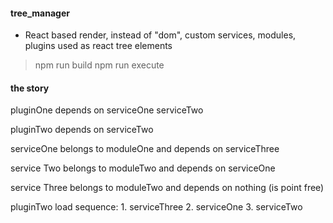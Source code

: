 #### tree_manager

* React based render, instead of "dom", custom services, modules, plugins used as react tree elements

> npm run build
> npm run execute

#### the story

pluginOne depends on
    serviceOne
    serviceTwo

pluginTwo depends on
    serviceTwo

serviceOne belongs to moduleOne and depends on
    serviceThree

service Two belongs to moduleTwo and depends on
    serviceOne

service Three belongs to moduleTwo and depends on
    nothing (is point free)

pluginTwo load sequence:
    1. serviceThree
    2. serviceOne
    3. serviceTwo
